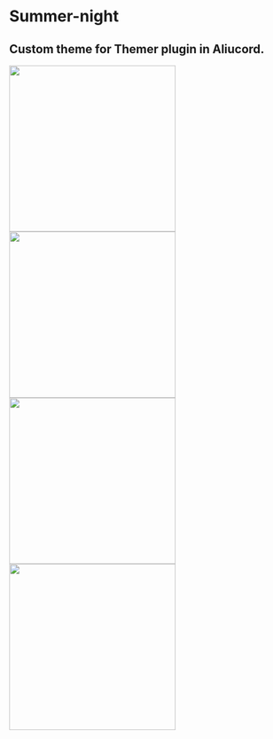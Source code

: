 # Summer-night
## Custom theme for Themer plugin in Aliucord. ##
<img src="https://github.com/ivan-bashlak/Summer-night/blob/main/Screenshots/Screenshot%20(1).jpg" width="300">
<img src="https://github.com/ivan-bashlak/Summer-night/blob/main/Screenshots/Screenshot%20(2).jpg" width="300">
<img src="ttps://github.com/ivan-bashlak/Summer-night/blob/main/Screenshots/Screenshot%20(3).jpg" width="300">
<img src="https://github.com/ivan-bashlak/Summer-night/blob/main/Screenshots/Screenshot%20(4).jpg" width="300">

